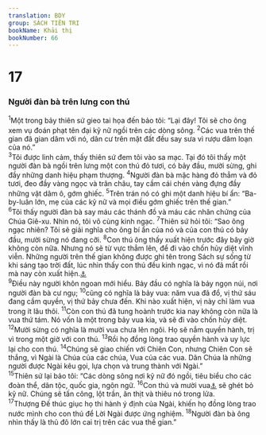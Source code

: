 ```yaml
---
translation: BDY
group: SÁCH TIÊN TRI
bookName: Khải thị 
bookNumber: 66
---
```


<div class="title"><h1>17</h1><h3>Người đàn bà trên lưng con thú</h3></div>
<span class="verse kh_17_1"><sup>1</sup>Một trong bảy thiên sứ gieo tai họa đến bảo tôi: “Lại đây! Tôi sẽ cho ông xem vụ đoán phạt tên đại kỹ nữ ngồi trên các dòng sông. </span>
<span class="verse kh_17_2"><sup>2</sup>Các vua trên thế gian đã gian dâm với nó, dân cư trên mặt đất đều say sưa vì rượu dâm loạn của nó.”<br/></span>
<span class="verse kh_17_3"><sup>3</sup>Tôi được linh cảm, thấy thiên sứ đem tôi vào sa mạc. Tại đó tôi thấy một người đàn bà ngồi trên lưng một con thú đỏ tươi, có bảy đầu, mười sừng, ghi đầy những danh hiệu phạm thượng. </span>
<span class="verse kh_17_4"><sup>4</sup>Người đàn bà mặc hàng đỏ thẳm và đỏ tươi, đeo đầy vàng ngọc và trân châu, tay cầm cái chén vàng đựng đầy những vật dâm ô, gớm ghiếc. </span>
<span class="verse kh_17_5"><sup>5</sup>Trên trán nó có ghi một danh hiệu bí ẩn: “Ba-by-luân lớn, mẹ của các kỹ nữ và mọi điều gớm ghiếc trên thế gian.”<br/></span>
<span class="verse kh_17_6"><sup>6</sup>Tôi thấy người đàn bà say máu các thánh đồ và máu các nhân chứng của Chúa Giê-xu. Nhìn nó, tôi vô cùng kinh ngạc. </span>
<span class="verse kh_17_7"><sup>7</sup>Thiên sứ hỏi tôi: “Sao ông ngạc nhiên? Tôi sẽ giải nghĩa cho ông bí ẩn của nó và của con thú có bảy đầu, mười sừng nó đang cỡi. </span>
<span class="verse kh_17_8"><sup>8</sup>Con thú ông thấy xuất hiện trước đây bây giờ không còn nữa. Nhưng nó sẽ từ vực thẳm lên, để đi vào chốn hủy diệt vĩnh viễn. Những người trên thế gian không được ghi tên trong Sách sự sống từ khi sáng tạo trời đất, lúc nhìn thấy con thú đều kinh ngạc, vì nó đã mất rồi mà nay còn xuất hiện.<a href="#" data-toggle="tooltip" data-placement="bottom" title="Nt trước đã có, nay không còn, nhưng sẽ tái hiện">⚓</a><br/></span>
<span class="verse kh_17_9"><sup>9</sup>Điều này người khôn ngoan mới hiểu. Bảy đầu có nghĩa là bảy ngọn núi, nơi người đàn bà cư ngụ; </span>
<span class="verse kh_17_10"><sup>10</sup>cũng có nghĩa là bảy vua: năm vua đã đổ, vị thứ sáu đang cầm quyền, vị thứ bảy chưa đến. Khi nào xuất hiện, vị này chỉ làm vua trong ít lâu thôi. </span>
<span class="verse kh_17_11"><sup>11</sup>Còn con thú đã tung hoành trước kia nay không còn nữa là vua thứ tám. Nó vốn là một trong bảy vua kia, và sẽ đi vào chốn hủy diệt.<br/></span>
<span class="verse kh_17_12"><sup>12</sup>Mười sừng có nghĩa là mười vua chưa lên ngôi. Họ sẽ nắm quyền hành, trị vì trong một giờ với con thú. </span>
<span class="verse kh_17_13"><sup>13</sup>Rồi họ đồng lòng trao quyền hành và uy lực lại cho con thú. </span>
<span class="verse kh_17_14"><sup>14</sup>Chúng sẽ giao chiến với Chiên Con, nhưng Chiên Con sẽ thắng, vì Ngài là Chúa của các chúa, Vua của các vua. Dân Chúa là những người được Ngài kêu gọi, lựa chọn và trung thành với Ngài.”<br/></span>
<span class="verse kh_17_15"><sup>15</sup>Thiên sứ lại bảo tôi: “Các dòng sông nơi kỹ nữ đó ngồi, tiêu biểu cho các đoàn thể, dân tộc, quốc gia, ngôn ngữ. </span>
<span class="verse kh_17_16"><sup>16</sup>Con thú và mười vua<a href="#" data-toggle="tooltip" data-placement="bottom" title="Nt sừng">⚓</a> sẽ ghét bỏ kỹ nữ. Chúng sẽ tấn công, lột trần, ăn thịt và thiêu nó trong lửa.<br/></span>
<span class="verse kh_17_17"><sup>17</sup>Thượng Đế thúc giục họ thi hành ý định của Ngài, khiến họ đồng lòng trao nước mình cho con thú để Lời Ngài được ứng nghiệm. </span>
<span class="verse kh_17_18"><sup>18</sup>Người đàn bà ông nhìn thấy là thủ đô lớn cai trị trên các vua thế gian.”</span>
